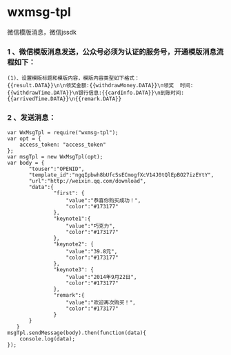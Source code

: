 # wxmsg-tpl
微信模版消息，微信jssdk

### 1 、微信模版消息发送，公众号必须为认证的服务号，开通模版消息流程如下：
    (1)、设置模版标题和模版内容，模版内容类型如下格式：
    {{result.DATA}}\n\n领奖金额:{{withdrawMoney.DATA}}\n领奖  时间:{{withdrawTime.DATA}}\n银行信息:{{cardInfo.DATA}}\n到账时间:  {{arrivedTime.DATA}}\n{{remark.DATA}}
    
### 2 、发送消息：
    var WxMsgTpl = require("wxmsg-tpl");
    var opt = {
        access_token: "access_token"
    };
    var msgTpl = new WxMsgTpl(opt);
    var body = {
           "touser":"OPENID",
           "template_id":"ngqIpbwh8bUfcSsECmogfXcV14J0tQlEpBO27izEYtY",
           "url":"http://weixin.qq.com/download",            
           "data":{
                   "first": {
                       "value":"恭喜你购买成功！",
                       "color":"#173177"
                   },
                   "keynote1":{
                       "value":"巧克力",
                       "color":"#173177"
                   },
                   "keynote2": {
                       "value":"39.8元",
                       "color":"#173177"
                   },
                   "keynote3": {
                       "value":"2014年9月22日",
                       "color":"#173177"
                   },
                   "remark":{
                       "value":"欢迎再次购买！",
                       "color":"#173177"
                   }
           }
       }
    msgTpl.sendMessage(body).then(function(data){
        console.log(data);
    });
